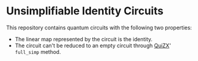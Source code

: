 # Unsimplifiable Identity Circuits

This repository contains quantum circuits with the following two properties:
- The linear map represented by the circuit is the identity.
- The circuit can't be reduced to an empty circuit through [QuiZX](https://github.com/zxcalc/quizx)' `full_simp` method.
